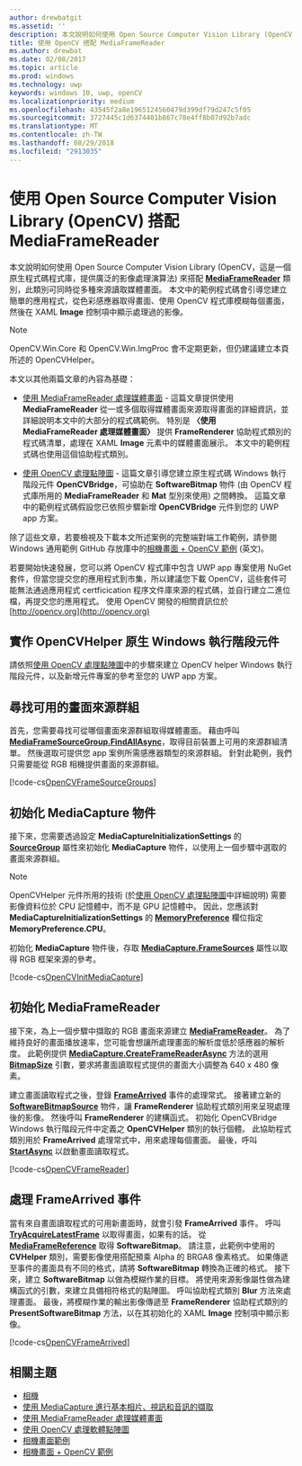 ```yaml
---
author: drewbatgit
ms.assetid: ''
description: 本文說明如何使用 Open Source Computer Vision Library (OpenCV) 搭配 MediaFrameReader 類別。
title: 使用 OpenCV 搭配 MediaFrameReader
ms.author: drewbat
ms.date: 02/08/2017
ms.topic: article
ms.prod: windows
ms.technology: uwp
keywords: windows 10, uwp, openCV
ms.localizationpriority: medium
ms.openlocfilehash: 43545f2a8e1965124560479d399df79d247c5f05
ms.sourcegitcommit: 3727445c1d6374401b867c78e4ff8b07d92b7adc
ms.translationtype: MT
ms.contentlocale: zh-TW
ms.lasthandoff: 08/29/2018
ms.locfileid: "2913035"
---
```

# <a name="use-the-open-source-computer-vision-library-opencv-with-mediaframereader"></a>使用 Open Source Computer Vision Library (OpenCV) 搭配 MediaFrameReader

本文說明如何使用 Open Source Computer Vision Library (OpenCV，這是一個原生程式碼程式庫，提供廣泛的影像處理演算法) 來搭配 [**MediaFrameReader**](https://msdn.microsoft.com/library/windows/apps/Windows.Media.Capture.Frames.MediaFrameReader) 類別，此類別可同時從多種來源讀取媒體畫面。 本文中的範例程式碼會引導您建立簡單的應用程式，從色彩感應器取得畫面、使用 OpenCV 程式庫模糊每個畫面，然後在 XAML **Image** 控制項中顯示處理過的影像。 

>[!NOTE]
>OpenCV.Win.Core 和 OpenCV.Win.ImgProc 會不定期更新，但仍建議建立本頁所述的 OpenCVHelper。

本文以其他兩篇文章的內容為基礎：

* [使用 MediaFrameReader 處理媒體畫面](process-media-frames-with-mediaframereader.md) - 這篇文章提供使用 **MediaFrameReader** 從一或多個取得媒體畫面來源取得畫面的詳細資訊，並詳細說明本文中的大部分的程式碼範例。 特別是 **〈使用 MediaFrameReader 處理媒體畫面〉** 提供 **FrameRenderer** 協助程式類別的程式碼清單，處理在 XAML **Image** 元素中的媒體畫面展示。 本文中的範例程式碼也使用這個協助程式類別。

* [使用 OpenCV 處理點陣圖](process-software-bitmaps-with-opencv.md) - 這篇文章引導您建立原生程式碼 Windows 執行階段元件 **OpenCVBridge**，可協助在 **SoftwareBitmap** 物件 (由 OpenCV 程式庫所用的 **MediaFrameReader** 和 **Mat** 型別來使用) 之間轉換。 這篇文章中的範例程式碼假設您已依照步驟新增 **OpenCVBridge** 元件到您的 UWP app 方案。

除了這些文章，若要檢視及下載本文所述案例的完整端對端工作範例，請參閱 Windows 通用範例 GitHub 存放庫中的[相機畫面 + OpenCV 範例](https://go.microsoft.com/fwlink/?linkid=854003) (英文)。

若要開始快速發展，您可以將 OpenCV 程式庫中包含 UWP app 專案使用 NuGet 套件，但當您提交您的應用程式到市集，所以建議您下載 OpenCV，這些套件可能無法通過應用程式 certficication 程序文件庫來源的程式碼，並自行建立二進位檔，再提交您的應用程式。 使用 OpenCV 開發的相關資訊位於 [http://opencv.org](http://opencv.org)


## <a name="implement-the-opencvhelper-native-windows-runtime-component"></a>實作 OpenCVHelper 原生 Windows 執行階段元件
請依照[使用 OpenCV 處理點陣圖](process-software-bitmaps-with-opencv.md)中的步驟來建立 OpenCV helper Windows 執行階段元件，以及新增元件專案的參考至您的 UWP app 方案。

## <a name="find-available-frame-source-groups"></a>尋找可用的畫面來源群組
首先，您需要尋找可從哪個畫面來源群組取得媒體畫面。 藉由呼叫 **[MediaFrameSourceGroup.FindAllAsync](https://docs.microsoft.com/uwp/api/windows.media.capture.frames.mediaframesourcegroup.FindAllAsync)**，取得目前裝置上可用的來源群組清單。 然後選取可提供您 app 案例所需感應器類型的來源群組。 針對此範例，我們只需要能從 RGB 相機提供畫面的來源群組。

[!code-cs[OpenCVFrameSourceGroups](./code/Frames_Win10/Frames_Win10/MainPage.OpenCV.xaml.cs#SnippetOpenCVFrameSourceGroups)]

## <a name="initialize-the-mediacapture-object"></a>初始化 MediaCapture 物件
接下來，您需要透過設定 **MediaCaptureInitializationSettings** 的 **[SourceGroup](https://docs.microsoft.com/uwp/api/windows.media.capture.mediacaptureinitializationsettings.SourceGroup)** 屬性來初始化 **MediaCapture** 物件，以使用上一個步驟中選取的畫面來源群組。

> [!NOTE] 
> OpenCVHelper 元件所用的技術 (於[使用 OpenCV 處理點陣圖](process-software-bitmaps-with-opencv.md)中詳細說明) 需要影像資料位於 CPU 記憶體中，而不是 GPU 記憶體中。 因此，您應該對 **MediaCaptureInitializationSettings** 的 **[MemoryPreference](https://docs.microsoft.com/uwp/api/windows.media.capture.mediacaptureinitializationsettings.MemoryPreference)** 欄位指定 **MemoryPreference.CPU**。

初始化 **MediaCapture** 物件後，存取 **[MediaCapture.FrameSources](https://docs.microsoft.com/uwp/api/windows.media.capture.mediacapture.FrameSources)** 屬性以取得 RGB 框架來源的參考。

[!code-cs[OpenCVInitMediaCapture](./code/Frames_Win10/Frames_Win10/MainPage.OpenCV.xaml.cs#SnippetOpenCVInitMediaCapture)]

## <a name="initialize-the-mediaframereader"></a>初始化 MediaFrameReader
接下來，為上一個步驟中擷取的 RGB 畫面來源建立 [**MediaFrameReader**](https://msdn.microsoft.com/library/windows/apps/Windows.Media.Capture.Frames.MediaFrameReader)。 為了維持良好的畫面播放速率，您可能會想讓所處理畫面的解析度低於感應器的解析度。 此範例提供 **[MediaCapture.CreateFrameReaderAsync](https://docs.microsoft.com/uwp/api/windows.media.capture.mediacapture.createframereaderasync)** 方法的選用 **[BitmapSize](https://docs.microsoft.com/uwp/api/windows.graphics.imaging.bitmapsize)** 引數，要求將畫面讀取程式提供的畫面大小調整為 640 x 480 像素。

建立畫面讀取程式之後，登錄 **[FrameArrived](https://docs.microsoft.com/uwp/api/windows.media.capture.frames.mediaframereader.FrameArrived)** 事件的處理常式。 接著建立新的 **[SoftwareBitmapSource](https://docs.microsoft.com/uwp/api/windows.ui.xaml.media.imaging.softwarebitmapsource)** 物件，讓 **FrameRenderer** 協助程式類別用來呈現處理後的影像。 然後呼叫 **FrameRenderer** 的建構函式。 初始化 OpenCVBridge Windows 執行階段元件中定義之 **OpenCVHelper** 類別的執行個體。 此協助程式類別用於 **FrameArrived** 處理常式中，用來處理每個畫面。 最後，呼叫 **[StartAsync](https://docs.microsoft.com/uwp/api/windows.media.capture.frames.mediaframereader.StartAsync)** 以啟動畫面讀取程式。

[!code-cs[OpenCVFrameReader](./code/Frames_Win10/Frames_Win10/MainPage.OpenCV.xaml.cs#SnippetOpenCVFrameReader)]


## <a name="handle-the-framearrived-event"></a>處理 FrameArrived 事件
當有來自畫面讀取程式的可用新畫面時，就會引發 **FrameArrived** 事件。 呼叫 **[TryAcquireLatestFrame](https://docs.microsoft.com/uwp/api/windows.media.capture.frames.mediaframereader.TryAcquireLatestFrame)** 以取得畫面，如果有的話。 從 **[MediaFrameReference](https://docs.microsoft.com/uwp/api/windows.media.capture.frames.mediaframereference)** 取得 **SoftwareBitmap**。 請注意，此範例中使用的 **CVHelper** 類別，需要影像使用搭配預乘 Alpha 的 BRGA8 像素格式。 如果傳遞至事件的畫面具有不同的格式，請將 **SoftwareBitmap** 轉換為正確的格式。 接下來，建立 **SoftwareBitmap** 以做為模糊作業的目標。 將使用來源影像屬性做為建構函式的引數，來建立具備相符格式的點陣圖。 呼叫協助程式類別 **Blur** 方法來處理畫面。 最後，將模糊作業的輸出影像傳遞至 **FrameRenderer** 協助程式類別的 **PresentSoftwareBitmap** 方法，以在其初始化的 XAML **Image** 控制項中顯示影像。

[!code-cs[OpenCVFrameArrived](./code/Frames_Win10/Frames_Win10/MainPage.OpenCV.xaml.cs#SnippetOpenCVFrameArrived)]

## <a name="related-topics"></a>相關主題

* [相機](camera.md)
* [使用 MediaCapture 進行基本相片、視訊和音訊的擷取](basic-photo-video-and-audio-capture-with-MediaCapture.md)
* [使用 MediaFrameReader 處理媒體畫面](process-media-frames-with-mediaframereader.md)
* [使用 OpenCV 處理軟體點陣圖](process-software-bitmaps-with-opencv.md)
* [相機畫面範例](http://go.microsoft.com/fwlink/?LinkId=823230)
* [相機畫面 + OpenCV 範例](https://go.microsoft.com/fwlink/?linkid=854003)
 

 




